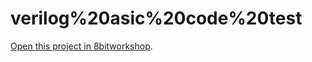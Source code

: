verilog%20asic%20code%20test
=====

[Open this project in 8bitworkshop](http://8bitworkshop.com/redir.html?platform=verilog&githubURL=https%3A%2F%2Fgithub.com%2FQ5wan%2Fverilog-asic-code-test&file=verilog_test.v).
